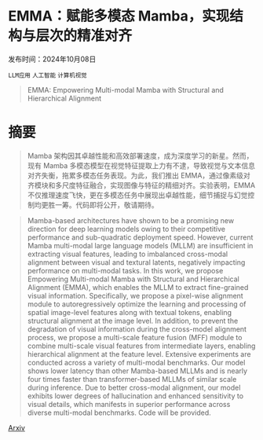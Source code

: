 # EMMA：赋能多模态 Mamba，实现结构与层次的精准对齐

发布时间：2024年10月08日

`LLM应用` `人工智能` `计算机视觉`

> EMMA: Empowering Multi-modal Mamba with Structural and Hierarchical Alignment

# 摘要

> Mamba 架构因其卓越性能和高效部署速度，成为深度学习的新星。然而，现有 Mamba 多模态模型在视觉特征提取上力有不逮，导致视觉与文本信息对齐失衡，拖累多模态任务表现。为此，我们推出 EMMA，通过像素级对齐模块和多尺度特征融合，实现图像与特征的精细对齐。实验表明，EMMA 不仅推理速度飞快，更在多模态任务中展现出卓越性能，细节捕捉与幻觉控制均更胜一筹。代码即将公开，敬请期待。

> Mamba-based architectures have shown to be a promising new direction for deep learning models owing to their competitive performance and sub-quadratic deployment speed. However, current Mamba multi-modal large language models (MLLM) are insufficient in extracting visual features, leading to imbalanced cross-modal alignment between visual and textural latents, negatively impacting performance on multi-modal tasks. In this work, we propose Empowering Multi-modal Mamba with Structural and Hierarchical Alignment (EMMA), which enables the MLLM to extract fine-grained visual information. Specifically, we propose a pixel-wise alignment module to autoregressively optimize the learning and processing of spatial image-level features along with textual tokens, enabling structural alignment at the image level. In addition, to prevent the degradation of visual information during the cross-model alignment process, we propose a multi-scale feature fusion (MFF) module to combine multi-scale visual features from intermediate layers, enabling hierarchical alignment at the feature level. Extensive experiments are conducted across a variety of multi-modal benchmarks. Our model shows lower latency than other Mamba-based MLLMs and is nearly four times faster than transformer-based MLLMs of similar scale during inference. Due to better cross-modal alignment, our model exhibits lower degrees of hallucination and enhanced sensitivity to visual details, which manifests in superior performance across diverse multi-modal benchmarks. Code will be provided.

[Arxiv](https://arxiv.org/abs/2410.05938)